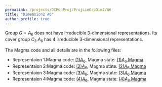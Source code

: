 ```yaml
---
permalink: /projects/DCPonProj/ProjLinGrpDim2/A6
title: "Dimension2 A6"
author_profile: true
---
```


Group $G=A_6$ does not have irreducible 3-dimensional representations. Its cover group $C_3.A_6$ has 4 irreducible 3-dimensional representations.

The Magma code and all details are in the following files:
* Representaion 1:Magma code: <a href="http://kaiqi-yang1994.github.io/files/DCPonProj/(1)Dimension3 A6.txt" target="_blank" rel="noopener noreferrer">$(1)A_6$</a>, Magma state: <a href="https://kaiqi-yang1994.github.io/files/DCPonProj/Dim2A61" download>$(1)A_6$ Magma</a>
* Representaion 2:Magma code: <a href="http://kaiqi-yang1994.github.io/files/DCPonProj/(2)Dimension3 A6.txt" target="_blank" rel="noopener noreferrer">$(2)A_6$</a>, Magma state: <a href="https://kaiqi-yang1994.github.io/files/DCPonProj/Dim2A62" download>$(2)A_6$ Magma</a> 
* Representaion 3:Magma code: <a href="http://kaiqi-yang1994.github.io/files/DCPonProj/(3)Dimension3 A6.txt" target="_blank" rel="noopener noreferrer">$(3)A_6$</a>, Magma state: <a href="https://kaiqi-yang1994.github.io/files/DCPonProj/Dim2A63" download>$(3)A_6$ Magma</a> 
* Representaion 4:Magma code: <a href="http://kaiqi-yang1994.github.io/files/DCPonProj/(4)Dimension3 A6.txt" target="_blank" rel="noopener noreferrer">$(4)A_6$</a>, Magma state: <a href="https://kaiqi-yang1994.github.io/files/DCPonProj/Dim2A64" download>$(4)A_6$ Magma</a> 